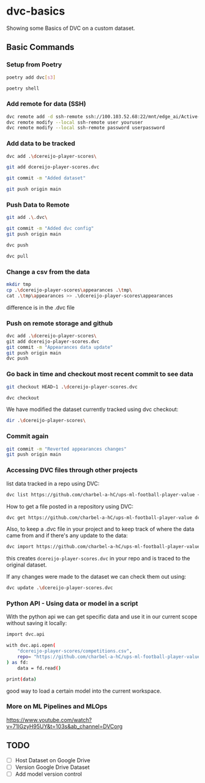 ﻿# dvc-basics
 Showing some Basics of DVC on a custom dataset.
 
 ## Basic Commands
 ### Setup from Poetry

```bash
poetry add dvc[s3]
```

```bash
poetry shell
```

### Add remote for data (SSH)

```bash
dvc remote add -d ssh-remote ssh://100.103.52.68:22/mnt/edge_ai/Active-Datasets/
dvc remote modify --local ssh-remote user youruser
dvc remote modify --local ssh-remote password userpassword
```

### Add data to be tracked

```bash
dvc add .\dcereijo-player-scores\
```

```bash
git add dcereijo-player-scores.dvc
```

```bash
git commit -m "Added dataset"
```

```bash
git push origin main
```
### Push Data to Remote

```bash
git add .\.dvc\
```

```bash
git commit -m "Added dvc config"
git push origin main
```

```bash
dvc push
```

```bash
dvc pull
```

### Change a csv from the data

```bash
mkdir tmp
cp .\dcereijo-player-scores\appearances .\tmp\
cat .\tmp\appearances >> .\dcereijo-player-scores\appearances
```

difference is in the .dvc file

### Push on remote storage and github

```bash
dvc add .\dcereijo-player-scores\
git add dcereijo-player-scores.dvc
git commit -m "Appearances data update"
git push origin main
dvc push
```

### Go back in time and checkout most recent commit to see data

```bash
git checkout HEAD~1 .\dcereijo-player-scores.dvc
```

```bash
dvc checkout
```

We have modified the dataset currently tracked using dvc checkout:

```bash
dir .\dcereijo-player-scores\
```

### Commit again

```bash
git commit -m "Reverted appearances changes"
git push origin main
```



### Accessing DVC files through other projects

list data tracked in a repo using DVC:

```bash
dvc list https://github.com/charbel-a-hC/ups-ml-football-player-value <optional_folder>
```

How to get a file posted in a repository using DVC:

```bash
dvc get https://github.com/charbel-a-hC/ups-ml-football-player-value dcereijo-player-scores
```

Also, to keep a .dvc file in your project and to keep track of where the data came from and if there's any update to the data:

```bash
dvc import https://github.com/charbel-a-hC/ups-ml-football-player-value.git dcereijo-player-scores/
```

this creates `dcereijo-player-scores.dvc` in your repo and is traced to the original dataset.

If any changes were made to the dataset we can check them out using:

```bash
dvc update .\dcereijo-player-scores.dvc
```



### Python API - Using data or model in a script

With the python api we can get specific data and use it in our current scope without saving it locally:

```bash
import dvc.api

with dvc.api.open(
    "dcereijo-player-scores/competitions.csv",
    repo= "https://github.com/charbel-a-hC/ups-ml-football-player-value.git"
) as fd:
    data = fd.read()

print(data)
```

good way to load a certain model into the current workspace. 



### More on ML Pipelines and MLOps

https://www.youtube.com/watch?v=71IGzyH95UY&t=103s&ab_channel=DVCorg
## TODO
- [ ] Host Dataset on Google Drive
- [ ] Version Google Drive Dataset
- [ ] Add model version control
